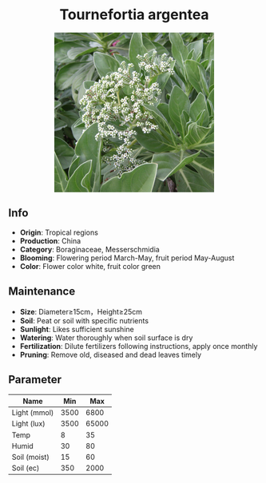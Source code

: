 <h1 align='center'>Tournefortia argentea</h1>
<p align="center">
    <img 
        align='center'
        width='320'
        src="../images/tournefortia argentea.png" 
        alt='Tournefortia argentea' />
</p>

## Info

 - **Origin**: Tropical regions
 - **Production**: China
 - **Category**: Boraginaceae, Messerschmidia
 - **Blooming**: Flowering period March-May, fruit period May-August
 - **Color**: Flower color white, fruit color green

## Maintenance

 - **Size**: Diameter≥15cm，Height≥25cm
 - **Soil**: Peat or soil with specific nutrients
 - **Sunlight**: Likes sufficient sunshine
 - **Watering**: Water thoroughly when soil surface is dry
 - **Fertilization**: Dilute fertilizers following instructions, apply once monthly
 - **Pruning**: Remove old, diseased and dead leaves timely

## Parameter

| Name         | Min  | Max   |
|--------------|------|-------|
| Light (mmol) | 3500 | 6800  |
| Light (lux)  | 3500 | 65000 |
| Temp         | 8    | 35    |
| Humid        | 30   | 80    |
| Soil (moist) | 15   | 60    |
| Soil (ec)    | 350  | 2000  |